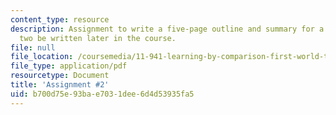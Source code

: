 ```yaml
---
content_type: resource
description: Assignment to write a five-page outline and summary for a research paper
  two be written later in the course.
file: null
file_location: /coursemedia/11-941-learning-by-comparison-first-world-third-world-cities-fall-2008/b700d75e93bae7031dee6d4d53935fa5_MIT11_941f08_assn02.pdf
file_type: application/pdf
resourcetype: Document
title: 'Assignment #2'
uid: b700d75e-93ba-e703-1dee-6d4d53935fa5
---
```

